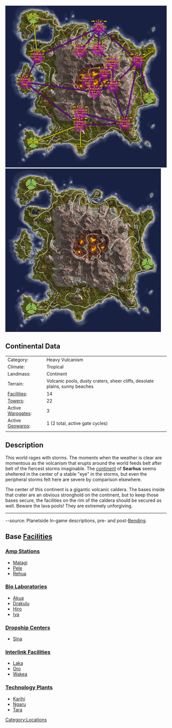 ![](/images/SearhusMap.jpg "fig:SearhusMap.jpg")
![](/images/Searhus_Terrain.jpg "fig:Searhus_Terrain.jpg")

## Continental Data

|                                           |                                                                             |
| ----------------------------------------- | --------------------------------------------------------------------------- |
| Category:                                 | Heavy Vulcanism                                                             |
| Climate:                                  | Tropical                                                                    |
| Landmass:                                 | Continent                                                                   |
| Terrain:                                  | Volcanic pools, dusty craters, sheer cliffs, desolate plains, sunny beaches |
| [Facilities](/Facilities "wikilink"):     | 14                                                                          |
| [Towers](/Tower "wikilink"):              | 22                                                                          |
| Active [Warpgates](/Warpgate "wikilink"): | 3                                                                           |
| Active [Geowarps](/Geowarp "wikilink"):   | 1 (2 total, active gate cycles)                                             |
|                                           |                                                                             |

## Description

This world rages with storms. The moments when the weather is clear are
momentous as the volcanism that erupts around the world feeds belt after
belt of the fiercest storms imaginable. The
[continent](/continent "wikilink") of **Searhus** seems sheltered in the
center of a stable "eye" in the storms, but even the peripheral storms
felt here are severe by comparison elsewhere.

The center of this continent is a gigantic volcanic caldera. The bases
inside that crater are an obvious stronghold on the continent, but to
keep those bases secure, the facilities on the rim of the caldera should
be secured as well. Beware the lava pools! They are extremely
unforgiving.

---

--source: Planetside In-game descriptions, pre- and
post-[Bending](/Bending "wikilink").

## Base [Facilities](/Facilities "wikilink")

### [Amp Stations](/Amp_Station "wikilink")

- [Matagi](/Matagi "wikilink")
- [Pele](/Pele "wikilink")
- [Rehua](/Rehua "wikilink")

### [Bio Laboratories](/Bio_Laboratories "wikilink")

- [Akua](/Akua "wikilink")
- [Drakulu](/Drakulu "wikilink")
- [Hiro](/Hiro "wikilink")
- [Iva](/Iva "wikilink")

### [Dropship Centers](/Dropship_Center "wikilink")

- [Sina](/Sina "wikilink")

### [Interlink Facilities](/Interlink_Facilities "wikilink")

- [Laka](/Laka "wikilink")
- [Oro](/Oro "wikilink")
- [Wakea](/Wakea "wikilink")

### [Technology Plants](/Technology_Plant "wikilink")

- [Karihi](/Karihi "wikilink")
- [Ngaru](/Ngaru "wikilink")
- [Tara](/Tara "wikilink")

[Category:Locations](/Category:Locations "wikilink")
